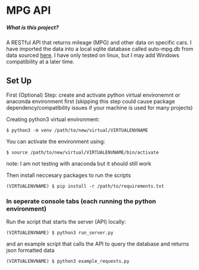 # MPG API
##### What is this project?
A RESTful API that returns mileage (MPG) and other data on specific cars. I have imported the data into a local sqlite database called auto-mpg.db from data sourced [here](https://www.kaggle.com/uciml/autompg-dataset). I have only tested on linux, but I may add Windows compatibility at a later time.

## Set Up
First (Optional) Step: create and activate python virtual environemnt or anaconda environment first (skipping this step could cause package dependency/compatibility issues if your machine is used for many projects)

Creating python3 virtual environment:
```
$ python3 -m venv /path/to/new/virtual/VIRTUALENVNAME 
```
You can activate the environment using:
```
$ source /path/to/new/virtual/VIRTUALENVNAME/bin/activate
```
note: I am not testing with anaconda but it should still work

Then install neccesary packages to run the scripts
```
(VIRTUALENVNAME) $ pip install -r /path/to/requirements.txt 
```

### In seperate console tabs (each running the python environment) 
Run the script that starts the server (API) locally:
```
(VIRTUALENVNAME) $ python3 run_server.py
```

and an example script that calls the API to query the database and returns json formatted data

```
(VIRTUALENVNAME) $ python3 example_requests.py
```
